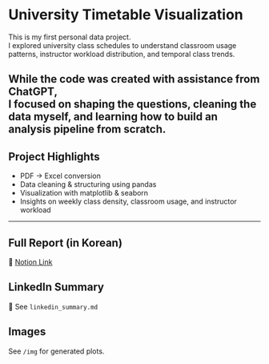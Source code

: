 # University Timetable Visualization

This is my first personal data project.  
I explored university class schedules to understand classroom usage patterns, instructor workload distribution, and temporal class trends.

While the code was created with assistance from ChatGPT,  
I focused on shaping the questions, cleaning the data myself, and learning how to build an analysis pipeline from scratch.
---

## Project Highlights
- PDF → Excel conversion
- Data cleaning & structuring using pandas
- Visualization with matplotlib & seaborn
- Insights on weekly class density, classroom usage, and instructor workload
---
## Full Report (in Korean)
📝 [Notion Link](https://www.notion.so/25-1-1de17f5d7a0c80858292ddf1bfa88221?pvs=4)

## LinkedIn Summary
🧾 See `linkedin_summary.md`

## Images
See `/img` for generated plots.
